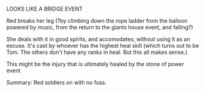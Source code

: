 LOOKS LIKE A BRIDGE EVENT

Red breaks her leg (?by climbing down the rope ladder from the balloon powered by music, from the return to the giants house event, and falling?)

She deals with it in good spirits, and accomodates; without using it as an excuse. It's cast by whoever has the highest heal skill (which turns out to be Tom. The others don't have any ranks in heal. But this all makes sense.)

This might be the injury that is ultimately healed by the stone of power event

Summary:
Red soldiers on with no fuss.
